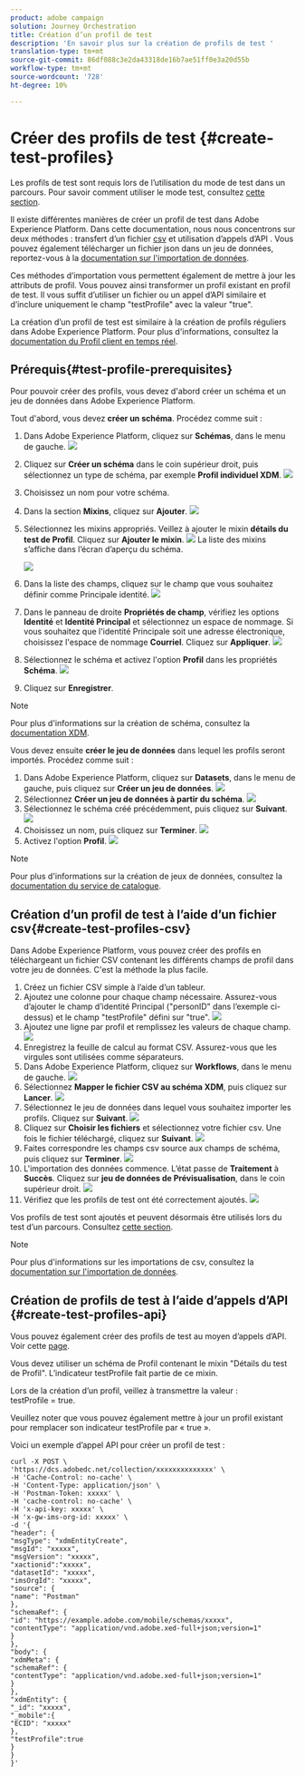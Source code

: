 ```yaml
---
product: adobe campaign
solution: Journey Orchestration
title: Création d’un profil de test
description: 'En savoir plus sur la création de profils de test '
translation-type: tm+mt
source-git-commit: 86df088c3e2da43318de16b7ae51ff0e3a20d55b
workflow-type: tm+mt
source-wordcount: '728'
ht-degree: 10%

---
```



# Créer des profils de test {#create-test-profiles}

Les profils de test sont requis lors de l’utilisation du mode de test dans un parcours. Pour savoir comment utiliser le mode test, consultez [cette section](../building-journeys/testing-the-journey.md).

Il existe différentes manières de créer un profil de test dans Adobe Experience Platform. Dans cette documentation, nous nous concentrons sur deux méthodes : transfert d’un fichier [csv](../building-journeys/creating-test-profiles.md#create-test-profiles-csv) et utilisation d’appels d’API [](../building-journeys/creating-test-profiles.md#create-test-profiles-api). Vous pouvez également télécharger un fichier json dans un jeu de données, reportez-vous à la [documentation sur l&#39;importation de données](https://experienceleague.adobe.com/docs/experience-platform/ingestion/tutorials/ingest-batch-data.html#add-data-to-dataset).

Ces méthodes d’importation vous permettent également de mettre à jour les attributs de profil. Vous pouvez ainsi transformer un profil existant en profil de test. Il vous suffit d’utiliser un fichier ou un appel d’API similaire et d’inclure uniquement le champ &quot;testProfile&quot; avec la valeur &quot;true&quot;.

La création d’un profil de test est similaire à la création de profils réguliers dans Adobe Experience Platform. Pour plus d&#39;informations, consultez la [documentation du Profil client en temps réel](https://experienceleague.adobe.com/docs/experience-platform/profile/home.html).

## Prérequis{#test-profile-prerequisites}

Pour pouvoir créer des profils, vous devez d&#39;abord créer un schéma et un jeu de données dans Adobe Experience Platform.

Tout d&#39;abord, vous devez **créer un schéma**. Procédez comme suit :

1. Dans Adobe Experience Platform, cliquez sur **Schémas**, dans le menu de gauche.
   ![](../assets/test-profiles-0.png)
1. Cliquez sur **Créer un schéma** dans le coin supérieur droit, puis sélectionnez un type de schéma, par exemple **Profil individuel XDM**.
   ![](../assets/test-profiles-1.png)
1. Choisissez un nom pour votre schéma.
1. Dans la section **Mixins**, cliquez sur **Ajouter**.
   ![](../assets/test-profiles-1-bis.png)
1. Sélectionnez les mixins appropriés. Veillez à ajouter le mixin **détails du test de Profil**. Cliquez sur **Ajouter le mixin**.
   ![](../assets/test-profiles-1-ter.png)
La liste des mixins s’affiche dans l’écran d’aperçu du schéma.

   ![](../assets/test-profiles-2.png)
1. Dans la liste des champs, cliquez sur le champ que vous souhaitez définir comme Principale identité.
   ![](../assets/test-profiles-3.png)
1. Dans le panneau de droite **Propriétés de champ**, vérifiez les options **Identité** et **Identité Principal** et sélectionnez un espace de nommage. Si vous souhaitez que l&#39;identité Principale soit une adresse électronique, choisissez l&#39;espace de nommage **Courriel**. Cliquez sur **Appliquer**.
   ![](../assets/test-profiles-4.png)
1. Sélectionnez le schéma et activez l&#39;option **Profil** dans les propriétés **Schéma**.
   ![](../assets/test-profiles-5.png)
1. Cliquez sur **Enregistrer**.

>[!NOTE]
>
>Pour plus d&#39;informations sur la création de schéma, consultez la [documentation XDM](https://experienceleague.adobe.com/docs/experience-platform/xdm/ui/resources/schemas.html#prerequisites).

Vous devez ensuite **créer le jeu de données** dans lequel les profils seront importés. Procédez comme suit :

1. Dans Adobe Experience Platform, cliquez sur **Datasets**, dans le menu de gauche, puis cliquez sur **Créer un jeu de données**.
   ![](../assets/test-profiles-6.png)
1. Sélectionnez **Créer un jeu de données à partir du schéma**.
   ![](../assets/test-profiles-7.png)
1. Sélectionnez le schéma créé précédemment, puis cliquez sur **Suivant**.
   ![](../assets/test-profiles-8.png)
1. Choisissez un nom, puis cliquez sur **Terminer**.
   ![](../assets/test-profiles-9.png)
1. Activez l&#39;option **Profil**.
   ![](../assets/test-profiles-10.png)

>[!NOTE]
>
> Pour plus d&#39;informations sur la création de jeux de données, consultez la [documentation du service de catalogue](https://experienceleague.adobe.com/docs/experience-platform/catalog/datasets/user-guide.html#getting-started).

## Création d’un profil de test à l’aide d’un fichier csv{#create-test-profiles-csv}

Dans Adobe Experience Platform, vous pouvez créer des profils en téléchargeant un fichier CSV contenant les différents champs de profil dans votre jeu de données. C&#39;est la méthode la plus facile.

1. Créez un fichier CSV simple à l’aide d’un tableur.
1. Ajoutez une colonne pour chaque champ nécessaire. Assurez-vous d’ajouter le champ d’identité Principal (&quot;personID&quot; dans l’exemple ci-dessus) et le champ &quot;testProfile&quot; défini sur &quot;true&quot;.
   ![](../assets/test-profiles-11.png)
1. Ajoutez une ligne par profil et remplissez les valeurs de chaque champ.
   ![](../assets/test-profiles-12.png)
1. Enregistrez la feuille de calcul au format CSV. Assurez-vous que les virgules sont utilisées comme séparateurs.
1. Dans Adobe Experience Platform, cliquez sur **Workflows**, dans le menu de gauche.
   ![](../assets/test-profiles-14.png)
1. Sélectionnez **Mapper le fichier CSV au schéma XDM**, puis cliquez sur **Lancer**.
   ![](../assets/test-profiles-16.png)
1. Sélectionnez le jeu de données dans lequel vous souhaitez importer les profils. Cliquez sur **Suivant**.
   ![](../assets/test-profiles-17.png)
1. Cliquez sur **Choisir les fichiers** et sélectionnez votre fichier csv. Une fois le fichier téléchargé, cliquez sur **Suivant**.
   ![](../assets/test-profiles-18.png)
1. Faites correspondre les champs csv source aux champs de schéma, puis cliquez sur **Terminer**.
   ![](../assets/test-profiles-19.png)
1. L&#39;importation des données commence. L’état passe de **Traitement** à **Succès**. Cliquez sur **jeu de données de Prévisualisation**, dans le coin supérieur droit.
   ![](../assets/test-profiles-20.png)
1. Vérifiez que les profils de test ont été correctement ajoutés.
   ![](../assets/test-profiles-21.png)

Vos profils de test sont ajoutés et peuvent désormais être utilisés lors du test d’un parcours. Consultez [cette section](../building-journeys/testing-the-journey.md).
>[!NOTE]
>
> Pour plus d&#39;informations sur les importations de csv, consultez la [documentation sur l&#39;importation de données](https://experienceleague.adobe.com/docs/experience-platform/ingestion/tutorials/map-a-csv-file.html#tutorials).

## Création de profils de test à l’aide d’appels d’API {#create-test-profiles-api}

Vous pouvez également créer des profils de test au moyen d’appels d’API. Voir cette [page](https://docs.adobe.com/content/help/fr-FR/experience-platform/profile/home.html).

Vous devez utiliser un schéma de Profil contenant le mixin &quot;Détails du test de Profil&quot;. L’indicateur testProfile fait partie de ce mixin.

Lors de la création d’un profil, veillez à transmettre la valeur : testProfile = true.

Veuillez noter que vous pouvez également mettre à jour un profil existant pour remplacer son indicateur testProfile par « true ».

Voici un exemple d’appel API pour créer un profil de test :

```
curl -X POST \
'https://dcs.adobedc.net/collection/xxxxxxxxxxxxxx' \
-H 'Cache-Control: no-cache' \
-H 'Content-Type: application/json' \
-H 'Postman-Token: xxxxx' \
-H 'cache-control: no-cache' \
-H 'x-api-key: xxxxx' \
-H 'x-gw-ims-org-id: xxxxx' \
-d '{
"header": {
"msgType": "xdmEntityCreate",
"msgId": "xxxxx",
"msgVersion": "xxxxx",
"xactionid":"xxxxx",
"datasetId": "xxxxx",
"imsOrgId": "xxxxx",
"source": {
"name": "Postman"
},
"schemaRef": {
"id": "https://example.adobe.com/mobile/schemas/xxxxx",
"contentType": "application/vnd.adobe.xed-full+json;version=1"
}
},
"body": {
"xdmMeta": {
"schemaRef": {
"contentType": "application/vnd.adobe.xed-full+json;version=1"
}
},
"xdmEntity": {
"_id": "xxxxx",
"_mobile":{
"ECID": "xxxxx"
},
"testProfile":true
}
}
}'
```

